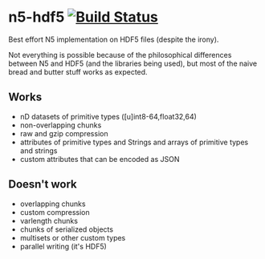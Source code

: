 # n5-hdf5 [![Build Status](https://travis-ci.com/saalfeldlab/n5-hdf5.svg?branch=master)](https://travis-ci.com/saalfeldlab/n5-hdf5)
Best effort N5 implementation on HDF5 files (despite the irony).

Not everything is possible because of the philosophical differences between N5 and HDF5 (and the libraries being used), but most of the naive bread and butter stuff works as expected.

## Works

* nD datasets of primitive types ([u]int8-64,float32,64)
* non-overlapping chunks
* raw and gzip compression
* attributes of primitive types and Strings and arrays of primitive types and strings
* custom attributes that can be encoded as JSON

## Doesn't work

* overlapping chunks
* custom compression
* varlength chunks
* chunks of serialized objects
* multisets or other custom types
* parallel writing (it's HDF5)
